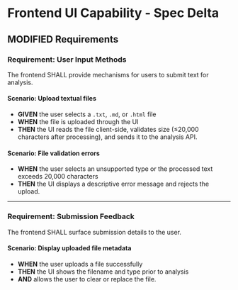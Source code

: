 # Frontend UI Capability - Spec Delta

## MODIFIED Requirements

### Requirement: User Input Methods

The frontend SHALL provide mechanisms for users to submit text for analysis.

#### Scenario: Upload textual files
- **GIVEN** the user selects a `.txt`, `.md`, or `.html` file
- **WHEN** the file is uploaded through the UI
- **THEN** the UI reads the file client-side, validates size (≤20,000 characters after processing), and sends it to the analysis API.

#### Scenario: File validation errors
- **WHEN** the user selects an unsupported type or the processed text exceeds 20,000 characters
- **THEN** the UI displays a descriptive error message and rejects the upload.

---

### Requirement: Submission Feedback

The frontend SHALL surface submission details to the user.

#### Scenario: Display uploaded file metadata
- **WHEN** the user uploads a file successfully
- **THEN** the UI shows the filename and type prior to analysis
- **AND** allows the user to clear or replace the file.

